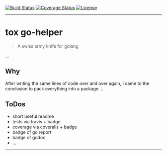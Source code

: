 [![Build Status][travis-image]][travis-url]
[![Coverage Status][coveralls-image]][coveralls-url]
[![License][license-image]][license-url]

***

# tox go-helper

> A swiss army knife for golang

...

## Why

After writing the same lines of code over and over again, I came to the conclusion to pack everything into a package ...

## ToDos

* short useful readme
* tests via travis + badge
* coverage via coveralls + badge
* badge of go report
* badge of godoc
* ...

***

[travis-image]: https://travis-ci.org/dasrick/go-helper.svg?branch=master
[travis-url]: https://travis-ci.org/dasrick/go-helper

[coveralls-image]: https://coveralls.io/repos/github/dasrick/go-helper/badge.svg?branch=master
[coveralls-url]: https://coveralls.io/github/dasrick/go-helper?branch=master

[license-image]: https://img.shields.io/github/license/dasrick/go-helper.svg?style=flat
[license-url]: https://github.com/dasrick/go-helper/blob/master/LICENSE
